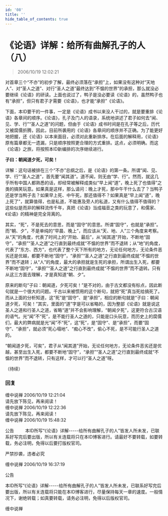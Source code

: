 ```yaml
---
id: '08'
title: ''
hide_table_of_contents: true
---
```


# 《论语》详解：给所有曲解孔子的人（八）

> 2006/10/19 12:02:21

对首章三个“不亦”的初步了解，最终必须落在“承担”上，如果没有这种对“天地人”、对“圣人之道”、对行“圣人之道”最终达到“不愠的世界”的承担，那么就没必要继续《论语》的研读。上面也说过了，鸭子是没必要读《论语》的，虽然鸭子也有“承担”，但只有君子才需要《论语》，也才能“承担”《论语》。
 
下面，本ID要干的一件事，一定是《论语》成书以来没人干过的，就是要重排《论语》各章间的顺序。《论语》，孔子及门人的语录，系统地讲述了君子如何去“闻、见、学、行”“圣人之道”的问题，但由于《论语》成书时间是在孔子等之后，历代又被腐儒折腾，因此，目前所袭用的《论语》各章间的顺序并不正确。为了能更好地把握，还《论语》以本来面目，必须对此重新排序。在后面的解释用，《论语》原有篇章都无一遗漏，只是顺序按照更合理的方式重排。这点，必须明确。而这《论语》之旅，将按照本ID新编排的次序继续进行。

**子曰：朝闻道夕死，可矣！**

详解：这句话被排在三个“不亦”总纲之后，是《论语》的第一条。所谓“闻、见、学、行”“圣人之道”，首先要“闻其道”。道不闻，则无由“学、行”。然而，就这几乎所有中国人都熟悉的话，却经常被解释成类似“早上闻“道”，晚上死了也值得”之类的搞笑玩意。如果真是这样，那么请问：晚上才死，那中午干什么去了？当鸭子还是学当鸭子去？如果早上死、中午死，那还值得不？如果真是“早上闻“道”，晚上死了”，就算值得，也是私道，不能惠及旁人的私道，又有什么值得不值得的？这些似是而非的解释流传千年，真把《论语》当成福音之类的玩意了，和儒家、《论语》的精神是完全背离的。

其实，“死”，不是死去的意思，而是“固守”的意思。所谓“固守”，也就是“承担”。而“朝、夕”，不是单纯的“早晨、晚上”，而应该从“天、地、人”三个角度来考察。从“天”的角度，代表了时间上的“开始、最后”，从“闻其道”开始，不断地“固守”，“承担”“圣人之道”之行直到最终成就“不愠的世界”而不退转；从“地”的角度，代表了“东方、西方”，也代表了整个天下所有的地方，无论任何地方，无论条件恶劣还是优越，都要不断地“固守”，“承担”“圣人之道”之行直到最终成就“不愠的世界”而不退转；从“人”的角度，最大的承担就是生死的承担，所谓出生入死，都要不断地“固守”，“承担”“圣人之道”之行直到最终成就“不愠的世界”而不退转。只有从这三方面去理解，才是真知道“朝、夕”。

原来的断句“子曰：朝闻道，夕死可矣！”是不对的，由于古文都没有标点，因此断句就是一个很大的问题。千古以来被惯用的这个断句，就把“死”真当死给搞死了。而从上面的分析知道，这“死”是“固守”、是“承担”，相应的断句就是“子曰：朝闻道夕死，可矣！”其实，里面的“道”字是可以省略的，因为整部《论语》就是说这圣人之道和行圣人之道，省略“道”并不会影响理解，“朝闻夕死”，这更符合古汉语的语气。光“闻”不“死”，是不能行圣人之道的，只能是口头玩意，而历史上的腐儒们，最大的弊病就是光“闻”不“死”，这“死”，是“固守”、是“承担”，而要“固守”、“承担”，就必须“死心塌地”、“痴心不改”，偷心不死，是不可能行圣人之道的。

“朝闻道夕死，可矣”，君子从“闻其道”开始，无论任何地方，无论条件恶劣还是优越，甚至出生入死，都要不断地“固守”，“承担”“圣人之道”之行直到最终成就“不愠的世界”而不退转，只有这样，才可以行“圣人之道”呀。


（待续）

### 回复

<div class='blog-comment'>
<span class='blog-comment-chan'>缠中说禅</span> 2006/10/19 12:21:04<br/>
请先放下陈见，再来阅读！
</div>

<div class='blog-comment'>
<span class='blog-comment-chan'>缠中说禅</span> 2006/10/19 12:22:36<br/>
请先放下陈见，再来阅读！
</div>

<div class='blog-comment'>
<span class='blog-comment-chan'>缠中说禅</span> 2006/10/19 15:48:32<br/>

公告
　　
本ID所写“《论语》详解-----给所有曲解孔子的人”皆发人所未发，已联系好写完后要出版，所以有关连载将只在本ID博客进行。请最好不要转载，如要转载，务必注明，免得以后要打版权官司。

严禁抄袭，违者必究
</div>

<div class='blog-comment'>
<span class='blog-comment-chan'>缠中说禅</span> 2006/10/19 16:37:19<br/>

公告

本ID所写“《论语》详解-----给所有曲解孔子的人”皆发人所未发，已联系好写完后要出版，所以有关连载将只能在本ID博客进行，尽量保持每天一章的速度。一般情况下，谢绝转载；如真要转载，请务必注明，免得以后版权官司。

缠中说禅
</div>